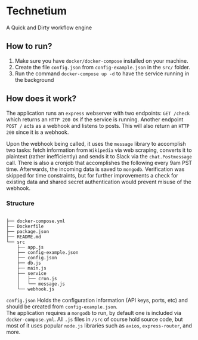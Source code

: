 # Technetium

A Quick and Dirty workflow engine


## How to run?

1. Make sure you have `docker/docker-compose` installed on your machine. 
2. Create the file `config.json` from `config-example.json` in the `src/` folder.
3. Run the command `docker-compose up -d` to have the service running in the background

## How does it work?
The application runs an `express` webserver with two endpoints: `GET /check` which returns an `HTTP 200 OK` if the service is running. Another endpoint `POST /` acts as a webhook and listens to posts. This will also return an `HTTP 200` since it is a webhook.

Upon the webhook being called, it uses the `message` library to accomplish two tasks: fetch information from `Wikipedia` via web scraping, converts it to plaintext (rather inefficiently) and sends it to Slack via the `chat.Postmessage` call. There is also a cronjob that accomplishes the following every 9am PST time.
Afterwards, the incoming data is saved to `mongodb`. Verification was skipped for time constraints, but for further improvements a check for existing data and shared secret authentication would prevent misuse of the webhook.


### Structure
```

├── docker-compose.yml
├── Dockerfile
├── package.json
├── README.md
└── src
    ├── app.js
    ├── config-example.json
    ├── config.json
    ├── db.js
    ├── main.js
    ├── service
    │   ├── cron.js
    │   └── message.js
    └── webhook.js
```
`config.json` Holds the configuration information (API keys, ports, etc) and should be created from `config-example.json`.  
The application requires a `mongodb` to run, by default one is included via  `docker-compose.yml`. 
All `.js` files in `/src` of course hold source code, but most of it uses popular `node.js` libraries such as `axios`, `express-router`, and more.




